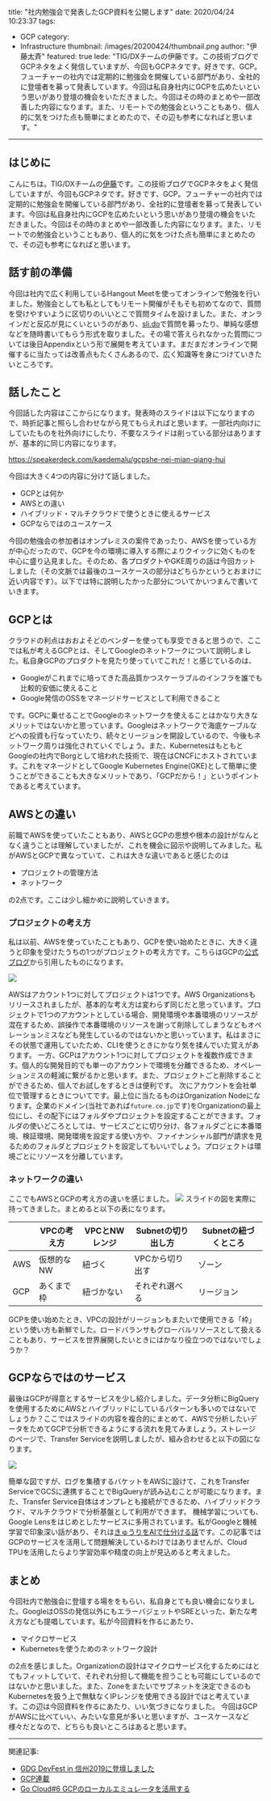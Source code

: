 title: "社内勉強会で発表したGCP資料を公開します"
date: 2020/04/24 10:23:37
tags:
  - GCP
category:
  - Infrastructure
thumbnail: /images/20200424/thumbnail.png
author: "伊藤太斉"
featured: true
lede: "TIG/DXチームの伊藤です。この技術ブログでGCPネタをよく発信していますが、今回もGCPネタです。好きです、GCP。フューチャーの社内では定期的に勉強会を開催している部門があり、全社的に登壇者を募って発表しています。今回は私自身社内にGCPを広めたいという思いがあり登壇の機会をいただきました。今回はその時のまとめや一部改善した内容になります。また、リモートでの勉強会ということもあり、個人的に気をつけた点も簡単にまとめたので、その辺も参考になればと思います。"
---

## はじめに
こんにちは。TIG/DXチームの[伊藤](https://twitter.com/kaedemalu)です。この技術ブログでGCPネタをよく発信していますが、今回もGCPネタです。好きです、GCP。フューチャーの社内では定期的に勉強会を開催している部門があり、全社的に登壇者を募って発表しています。今回は私自身社内にGCPを広めたいという思いがあり登壇の機会をいただきました。今回はその時のまとめや一部改善した内容になります。また、リモートでの勉強会ということもあり、個人的に気をつけた点も簡単にまとめたので、その辺も参考になればと思います。

## 話す前の準備
今回は社内で広く利用しているHangout Meetを使ってオンラインで勉強を行いました。勉強会としても私としてもリモート開催がそもそも初めてなので、質問を受けやすいように区切りのいいとこで質問タイムを設けました。また、オンラインだと反応が見にくいというのがあり、[sli.do](https://www.sli.do/)で質問を募ったり、単純な感想などを随時書いてもらう形式を取りました。その場で答えられなかった質問については後日Appendixという形で展開を考えています。まだまだオンラインで開催するに当たっては改善点もたくさんあるので、広く知識等を身につけていきたいところです。

## 話したこと
今回話した内容はここからになります。発表時のスライドは以下になりますので、時折記事と照らし合わせながら見てもらえればと思います。一部社内向けにしていたものを社外向けにしたり、不要なスライドは削っている部分はありますが、基本的に同じ内容になります。

https://speakerdeck.com/kaedemalu/gcpshe-nei-mian-qiang-hui

今回は大きく4つの内容に分けて話しました。

- GCPとは何か
- AWSとの違い
- ハイブリッド・マルチクラウドで使うときに使えるサービス
- GCPならではのユースケース

今回の勉強会の参加者はオンプレミスの案件であったり、AWSを使っている方が中心だったので、GCPを今の環境に導入する際によりクイックに効くものを中心に盛り込見ました。そのため、各プロダクトやGKE周りの話は今回カットしました（その文脈では最後のユースケースの部分はどちらかというとおまけに近い内容です）。以下では特に説明したかった部分についてかいつまんで書いていきます。

## GCPとは
クラウドの利点はおおよそどのベンダーを使っても享受できると思うので、ここでは私が考えるGCPとは、そしてGoogleのネットワークについて説明しました。私自身GCPのプロダクトを見たり使っていてこれだ！と感じているのは、

- Googleがこれまでに培ってきた高品質かつスケーラブルのインフラを誰でも比較的安価に使えること
- Google発信のOSSをマネージドサービスとして利用できること

です。GCPに乗せることでGoogleのネットワークを使えることはかなり大きなメリットではないかと思っています。Googleはネットワークで海底ケーブルなどへの投資も行なっていたり、続々とリージョンを開設しているので、今後もネットワーク周りは強化されていくでしょう。また、KubernetesはもともとGoogleの社内でBorgとして培われた技術で、現在はCNCFにホストされています。これをマネージドとしてGoogle Kubernetes Engine(GKE)として簡単に使うことができることも大きなメリットであり、「GCPだから！」というポイントであると考えています。

## AWSとの違い
前職でAWSを使っていたこともあり、AWSとGCPの思想や根本の設計がなんとなく違うことは理解していましたが、これを機会に図示や説明してみました。私がAWSとGCPで異なっていて、これは大きな違いであると感じたのは

- プロジェクトの管理方法
- ネットワーク

の2点です。ここは少し細かめに説明していきます。

### プロジェクトの考え方
私は以前、AWSを使っていたこともあり、GCPを使い始めたときに、大きく違うと印象を受けたうちの1つがプロジェクトの考え方です。こちらはGCPの[公式ブログ](https://cloud.google.com/blog/ja/products/gcp/mapping-your-organization-with-the-google-cloud-platform-resource-hierarchy)から引用したものになります。

<img src="/images/20200424/photo_20200424_01.png">

AWSはアカウント1つに対してプロジェクトは1つです。AWS Organizationsもリリースされましたが、基本的な考え方は変わらず同じだと思っています。プロジェクトで1つのアカウントとしている場合、開発環境や本番環境のリソースが混在するため、誤操作で本番環境のリソースを謝って削除してしまうなどもオペレーションミスなども発生しているのではないかと思いっています。私はまさにその状態で運用していたため、CLIを使うときにかなり気を揉んでいた覚えがあります。
一方、GCPはアカウント1つに対してプロジェクトを複数作成できます。個人的な開発目的でも単一のアカウントで環境を分離できるため、オペレーションミスの軽減に繋がるかと思います。また、プロジェクトごと削除することができるため、個人でお試しをするときは便利です。
次にアカウントを会社単位で管理するときについてです。最上位に当たるものはOrganization Nodeになります。企業のドメイン(当社であれば`future.co.jp`です)をOrganizationの最上位にし、その配下にはフォルダやプロジェクトを設定することができます。フォルダの使いどころとしては、サービスごとに切り分け、各フォルダごとに本番環境、検証環境、開発環境を設定する使い方や、ファイナンシャル部門が請求を見るためのフォルダとプロジェクトを設定してもいいでしょう。プロジェクトは環境ごとにリソースを分離しています。

### ネットワークの違い
ここでもAWSとGCPの考え方の違いを感じました。
<img src="/images/20200424/photo_20200424_02.png">
スライドの図を実際に持ってきました。まとめると以下の表になります。

||VPCの考え方|VPCとNWレンジ|Subnetの切り出し方|Subnetの紐づくところ|
|-----|-----|-----|-----|-----|
| AWS | 仮想的なNW | 紐づく | VPCから切り出す | ゾーン|
| GCP | あくまで枠 | 紐づかない | それぞれ選べる | リージョン|

GCPを使い始めたとき、VPCの設計がリージョンもまたいで使用できる「枠」という使い方も新鮮でした。ロードバランサもグローバルリソースとして扱えることもあり、サービスを世界展開したいときにはかなり役立つのではないでしょうか？

## GCPならではのサービス
最後はGCPが得意とするサービスを少し紹介しました。データ分析にBigQueryを使用するためにAWSとハイブリッドにしているパターンも多いのではないでしょうか？ここではスライドの内容を複合的にまとめて、AWSで分析したいデータをためてGCPで分析できるようにする流れを見てみましょう。ストレージのページで、Transfer Serviceを説明しましたが、組み合わせると以下の図になります。

<img src="/images/20200424/photo_20200424_03.png">

簡単な図ですが、ログを集積するバケットをAWSに設けて、これをTransfer ServiceでGCSに連携することでBigQueryが読み込むことが可能になります。また、Transfer Service自体はオンプレとも接続ができるため、ハイブリッドクラウド、マルチクラウドで分析基盤として利用ができます。
機械学習についても、Google Lensをはじめとしたサービスに多用されています。私がGoogleと機械学習で印象深い話があり、それは[きゅうりをAIで仕分ける話](https://cloudplatform-jp.googleblog.com/2016/08/tensorflow_5.html)です。この記事ではGCPのサービスを活用して問題解決しているわけではありませんが、Cloud TPUを活用したらより学習効率や精度の向上が見込めると考えました。

## まとめ
今回社内で勉強会に登壇する場ををもらい、私自身とても良い機会になりました。GoogleはOSSの発信以外にもエラーバジェットやSREといった、新たな考え方なども提唱しています。私が今回資料を作るにあたり、

- マイクロサービス
- Kubernetesを使うためのネットワーク設計

の2点を感じました。Organizationの設計はマイクロサービス化するためにはとてもフィットしていて、それぞれ分担して機能を担うことも可能にしているのではないかと思いました。また、Zoneをまたいでサブネットを決定できるのもKubernetesを扱う上で無駄なくIPレンジを使用できる設計ではと考えています。この辺は今回資料を作るにあたり、いい気づきになりました。
今回はGCPがAWSに比べていい、みたいな意見が多いと思いますが、ユースケースなど様々だとなので、どちらも良いところはあると思います。

---

関連記事:

* [GDG DevFest in 信州2019に登壇しました](https://future-architect.github.io/articles/20191129/)
* [GCP連載](https://future-architect.github.io/tags/GCP%E9%80%A3%E8%BC%89/)
* [Go Cloud#6 GCPのローカルエミュレータを活用する](https://future-architect.github.io/articles/20191119/)

